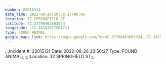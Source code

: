 ```yaml
---
number: 22015131
date_time: 2022-08-26T20:56:27+00:00
location: 32 SPRINGFIELD ST
latitude: 42.37798463663924
longitude: -71.16152077501711
type: FOUND ANIMAL
google_maps_link: https://maps.google.com/?q=42.37798463663924,-71.16152077501711
---
```


;;;Incident #: 22015131   Date: 2022-08-26 20:56:27   Type: FOUND ANIMAL;;;;;;Location: 32 SPRINGFIELD ST;;;
